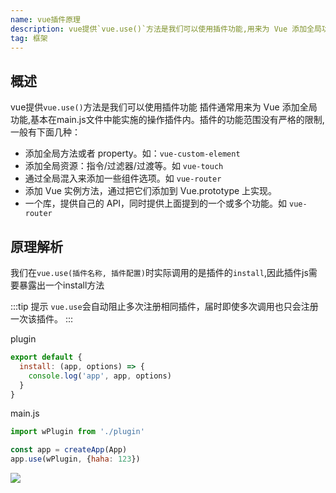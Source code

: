 ```yaml
---
name: vue插件原理
description: vue提供`vue.use()`方法是我们可以使用插件功能,用来为 Vue 添加全局功能
tag: 框架
---
```


## 概述
vue提供`vue.use()`方法是我们可以使用插件功能
插件通常用来为 Vue 添加全局功能,基本在main.js文件中能实施的操作插件内。插件的功能范围没有严格的限制,一般有下面几种：
- 添加全局方法或者 property。如：`vue-custom-element`
- 添加全局资源：指令/过滤器/过渡等。如 `vue-touch`
- 通过全局混入来添加一些组件选项。如 `vue-router`
- 添加 Vue 实例方法，通过把它们添加到 Vue.prototype 上实现。
- 一个库，提供自己的 API，同时提供上面提到的一个或多个功能。如 `vue-router`


## 原理解析
我们在`vue.use(插件名称, 插件配置)`时实际调用的是插件的`install`,因此插件js需要暴露出一个install方法

:::tip 提示
`vue.use`会自动阻止多次注册相同插件，届时即使多次调用也只会注册一次该插件。
:::

plugin 
```js
export default {
  install: (app, options) => {
    console.log('app', app, options)
  }
}
```

main.js
```js
import wPlugin from './plugin'

const app = createApp(App)
app.use(wPlugin, {haha: 123})
```

![](/md/plugin.png)